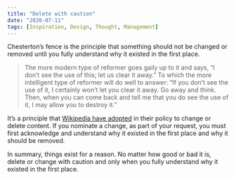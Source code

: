 ```yaml
---
title: "Delete with caution"
date: "2020-07-11"
tags: [Inspiration, Design, Thought, Management]
---
```


Chesterton’s fence is the principle that something should not be changed or removed until you fully understand why it existed in the first place.

> The more modern type of reformer goes gaily up to it and says, “I don’t see the use of this; let us clear it away.” To which the more intelligent type of reformer will do well to answer: “If you don’t see the use of it, I certainly won’t let you clear it away. Go away and think. Then, when you can come back and tell me that you do see the use of it, I may allow you to destroy it.”  

It’s a principle that [Wikipedia have adopted](https://en.wikipedia.org/wiki/Wikipedia:Chesterton%27s_fence) in their policy to change or delete content. If you nominate a change, as part of your request, you must first acknowledge and understand why it existed in the first place and why it should be removed.

In summary, things exist for a reason. No matter how good or bad it is, delete or change with caution and only when you fully understand why it existed in the first place.